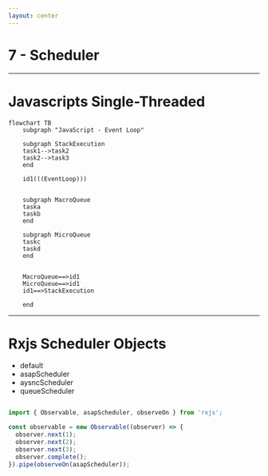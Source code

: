 ```yaml
---
layout: center
---
```


# 7 - Scheduler

---

# Javascripts Single-Threaded

```mermaid {scale: 1}
flowchart TB
    subgraph "JavaScript - Event Loop"

    subgraph StackExecution
    task1-->task2
    task2-->task3
    end

    id1(((EventLoop)))


    subgraph MacroQueue
    taska
    taskb
    end

    subgraph MicroQueue
    taskc
    taskd
    end

    
    MacroQueue==>id1
    MicroQueue==>id1
    id1==>StackExecution

    end
```
<!-- 
1. Javascripts是单线程运行，不同于其他面向对象语言，是多线程实现异步编程。那js的异步编程是如何实现，就是通过事件轮询机制。
2. 回到我们之前说的例子中，如果有一个异步的http请求， 它会把这个任务先放到队列中，然后线程继续执行代码，直到完成后，事件轮询机制会在从队列中取出待运行的任务到线程的执行栈中，周而复始完成异步操作，这就是javascript的事件轮询机制来实现的异步编程。
3. js中的ajax请求，setTimeout(), setInterval()返回就会创建出异步任务，这些任务会被暂时放到队列中。
4. 事件队列中的任务可以分为Macro task和microtask， micro 队列就是一个VIP通道，会优先被放到执行队列中。
-->

---

# Rxjs Scheduler Objects

- default
- asapScheduler
- aysncScheduler
- queueScheduler

```ts {}

import { Observable, asapScheduler, observeOn } from 'rxjs';

const observable = new Observable((observer) => {
  observer.next(1);
  observer.next(2);
  observer.next(3);
  observer.complete();
}).pipe(observeOn(asapScheduler));

```

<!-- 
1. scheduler - 调度器的作用就是控制observable发送每一个数据的节奏，以同步方式还是异步方式发送，发送数据的时间等。
2. 我们之前用的创建类的操作符，其实都各自使用了scheduler，我们只是不知道它们的存在而已。在observer的onSubcribe()方法中，就会调用scheduler对象的schedule()方法来发送数据。
3. 一般情况下，对于没有指定scheduler的操作符就是默认以同步的方式发送数据，例如range()等， 但是interval()事件之类的操作符会使用asyncscheduler异步的发送数据。
4. rxjs提供了几种常用的scheduler对象，供我们使用。
5. asapScheduler - 是异步的方式发送数据，对应到上面的事件轮询机制中，对应的是micro task，所以会优先得到执行比macro task。
6. asyncScheduler - 也是异步的发送数据，它对应的就是macro task。
7. queueScheduler - 事业异步的发送数据， 它利用队列实现迭代大量数据并异步的发送数据。
8. 如果自定义scheduler，还可以控制发送的时间等等，但是， rxjs 提供的已经可以满足项目的使用，不用自己创建scheduler。
9. 使用scheduler，就很简单了，像上面例子中，使用observeOn()操作符就可以指定scheduler对象。
-->
